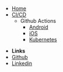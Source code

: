 <!-- markdownlint-disable-next-line first-line-heading -->

- [Home](/)
- [CI/CD](/cicd/cicd.md)
  - Github Actions
    - [Android](/cicd/android.md)
    - [iOS](/cicd/ios.md)
    - [Kubernetes](/cicd/kubernetes.md)
<!-- - [Containers](/#)
  - [Kubernetes](/#)
  - [Helm Charts](/#) -->
- **Links**
- [Github](https://github.com/karlosarr)
- [Linkedin](https://www.linkedin.com/in/karlosarr)